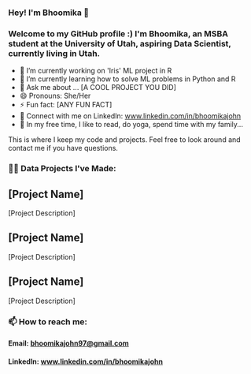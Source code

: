 <!--
**bhoomika-johnpedely/bhoomika-johnpedely** is a ✨ _special_ ✨ repository because its `README.md` (this file) appears on your GitHub profile.

Here are some ideas to get you started:

- 🔭 I’m currently working on ...
- 🌱 I’m currently learning ...
- 👯 I’m looking to collaborate on ...
- 🤔 I’m looking for help with ...
- 💬 Ask me about ...
- 📫 How to reach me: ...
- 😄 Pronouns: ...
- ⚡ Fun fact: ...
-->

### Hey! I'm Bhoomika 👋
### Welcome to my GitHub profile :) I'm Bhoomika, an MSBA student at the University of Utah, aspiring Data Scientist, currently living in Utah. 

- 🔭 I’m currently working on 'Iris' ML project in R
- 🌱 I’m currently learning how to solve ML problems in Python and R
- 💬 Ask me about ... [A COOL PROJECT YOU DID]
- 😄 Pronouns: She/Her
- ⚡ Fun fact: [ANY FUN FACT]
- 🤝 Connect with me on LinkedIn: www.linkedin.com/in/bhoomikajohn
- 🎈 In my free time, I like to read, do yoga, spend time with my family...
  
This is where I keep my code and projects. Feel free to look around and contact me if you have questions.

### 👨‍💻 Data Projects I've Made:
## [Project Name]
[Project Description]

## [Project Name]
[Project Description]

## [Project Name]
[Project Description]

### 📫 How to reach me: 
#### Email: bhoomikajohn97@gmail.com
#### LinkedIn: www.linkedin.com/in/bhoomikajohn


